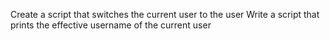 Create a script that switches the current user to the user
Write a script that prints the effective username of the current user
